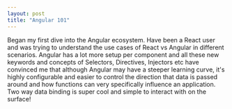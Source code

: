 ```yaml
---
layout: post
title: "Angular 101"
---
```


Began my first dive into the Angular ecosystem. Have been a React user and was trying to understand the use cases of React vs Angular in different scenarios. Angular has a lot more setup per component and all these new keywords and concepts of Selectors, Directives, Injectors etc have convinced me that although Angular may have a steeper learning curve, it's highly configurable and easier to control the direction that data is passed around and how functions can very specifically influence an application. Two way data binding is super cool and simple to interact with on the surface!
